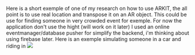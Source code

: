Here is a short exemple of one of my research on how to use ARKIT, the all point is to use real location and transpose it on an AR object.
This could be use for finding someone in very crowded event for exemple. For now the application don't use the hight (will work on it later)
I used an online eventmanager/database pusher for simplify the backend, i'm thinking about using firebase later.
Here is an exemple simulating someone in a car and riding in ![](here.gif)
